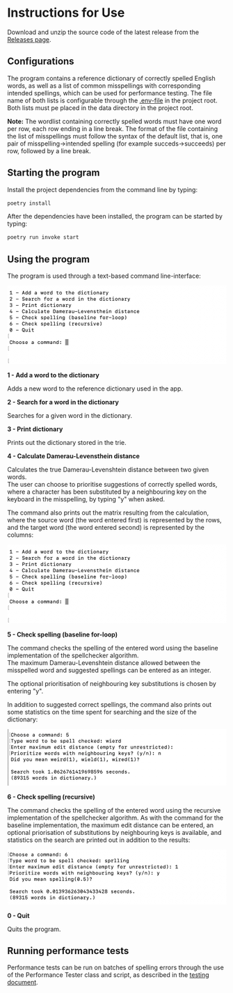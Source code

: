 # Instructions for Use

Download and unzip the source code of the latest release from the [Releases page](https://github.com/piamanns/spellchecker/releases).

## Configurations

The program contains a reference dictionary of correctly spelled English words, as well as a list of common misspellings with corresponding intended spellings, which can be used for performance testing.
The file name of both lists is configurable through the [.env-file](../.env) in the project root. Both lists must pe placed in the data directory in the project root.   

**Note:** The wordlist containing correctly spelled words must have one word per row, each row ending in a line break. The format of the file containing the list of misspellings must follow the syntax of the default list, that is, one pair of misspelling->intended spelling (for example succeds->succeeds) per row, followed by a line break.

## Starting the program

Install the project dependencies from the command line by typing:

```bash
poetry install
```

After the dependencies have been installed, the program can be started by typing:

```bash
poetry run invoke start
```

## Using the program

The program is used through a text-based command line-interface:

![Picture of the command line-interface for the spellchecker program](./images/spellchecker_cli.png)

**1 - Add a word to the dictionary**

Adds a new word to the reference dictionary used in the app.

**2 - Search for a word in the dictionary**

Searches for a given word in the dictionary.

**3 - Print dictionary**

Prints out the dictionary stored in the trie.

**4 - Calculate Damerau-Levensthein distance**

Calculates the true Damerau-Levenshtein distance between two given words.  
The user can choose to prioritise suggestions of correctly spelled words, where a character has been substituted by a neighbouring key on the keyboard in the misspelling, by typing "y" when asked.  

The command also prints out the matrix resulting from the calculation, where the source word (the word entered first) is represented by the rows, and the target word (the word entered second) is represented by the columns:

![Picture of the command line-interface after calculating the Damerau-Levenshtein distance bwetween two words.](./images/spellchecker_cli.png)

**5 - Check spelling (baseline for-loop)**

The command checks the spelling of the entered word using the baseline implementation of the spellchecker algorithm.  
The maximum Damerau-Levenshtein distance allowed between the misspelled word and suggested spellings can be entered as an integer.  

The optional prioritisation of neighbouring key substitutions is chosen by entering "y".  

In addition to suggested correct spellings, the command also prints out some statistics on the time spent for searching and the size of the dictionary:

![Picture of the command line-interface after running a spellcheck using the baseline implementation.](./images/spellchecker_cli_baseline.png)

**6 - Check spelling (recursive)**

The command checks the spelling of the entered word using the recursive implementation of the spellchecker algorithm. As with the command for the baseline implementation, the maximum edit distance can be entered, an optional priorisation of substitutions by neighbouring keys is available, and statistics on the search are printed out in addition to the results:

![Picture of the command line-interface after running a spellcheck using the recursive implementation.](./images/spellchecker_cli_recursive.png)

**0 - Quit**

Quits the program.


## Running performance tests

Performance tests can be run on batches of spelling errors through the use of the Performance Tester class and script, as described in the [testing document](../documentation/testing_document.md#performance-testing).
